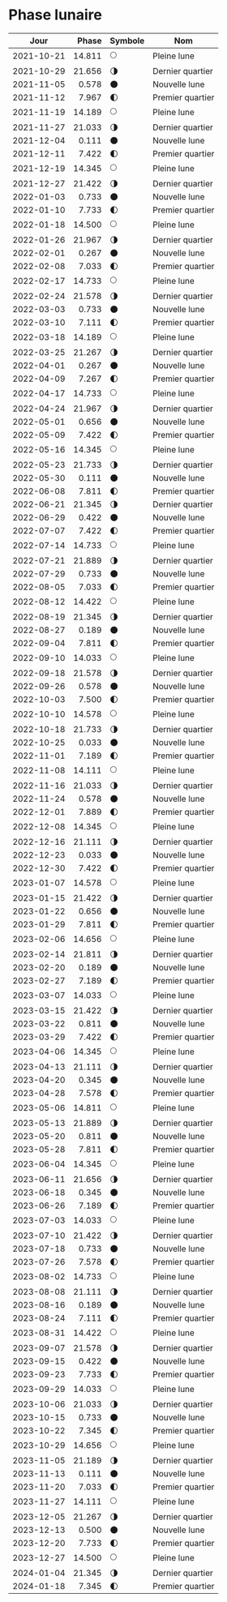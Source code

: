 # Phase lunaire

Jour       | Phase  | Symbole | Nom
-----------|-------:|---|---
2021-10-21 | 14.811 | 🌕 | Pleine lune
2021-10-29 | 21.656 | 🌗 | Dernier quartier
2021-11-05 |  0.578 | 🌑 | Nouvelle lune
2021-11-12 |  7.967 | 🌓 | Premier quartier
2021-11-19 | 14.189 | 🌕 | Pleine lune
2021-11-27 | 21.033 | 🌗 | Dernier quartier
2021-12-04 |  0.111 | 🌑 | Nouvelle lune
2021-12-11 |  7.422 | 🌓 | Premier quartier
2021-12-19 | 14.345 | 🌕 | Pleine lune
2021-12-27 | 21.422 | 🌗 | Dernier quartier
2022-01-03 |  0.733 | 🌑 | Nouvelle lune
2022-01-10 |  7.733 | 🌓 | Premier quartier
2022-01-18 | 14.500 | 🌕 | Pleine lune
2022-01-26 | 21.967 | 🌗 | Dernier quartier
2022-02-01 |  0.267 | 🌑 | Nouvelle lune
2022-02-08 |  7.033 | 🌓 | Premier quartier
2022-02-17 | 14.733 | 🌕 | Pleine lune
2022-02-24 | 21.578 | 🌗 | Dernier quartier
2022-03-03 |  0.733 | 🌑 | Nouvelle lune
2022-03-10 |  7.111 | 🌓 | Premier quartier
2022-03-18 | 14.189 | 🌕 | Pleine lune
2022-03-25 | 21.267 | 🌗 | Dernier quartier
2022-04-01 |  0.267 | 🌑 | Nouvelle lune
2022-04-09 |  7.267 | 🌓 | Premier quartier
2022-04-17 | 14.733 | 🌕 | Pleine lune
2022-04-24 | 21.967 | 🌗 | Dernier quartier
2022-05-01 |  0.656 | 🌑 | Nouvelle lune
2022-05-09 |  7.422 | 🌓 | Premier quartier
2022-05-16 | 14.345 | 🌕 | Pleine lune
2022-05-23 | 21.733 | 🌗 | Dernier quartier
2022-05-30 |  0.111 | 🌑 | Nouvelle lune
2022-06-08 |  7.811 | 🌓 | Premier quartier
2022-06-21 | 21.345 | 🌗 | Dernier quartier
2022-06-29 |  0.422 | 🌑 | Nouvelle lune
2022-07-07 |  7.422 | 🌓 | Premier quartier
2022-07-14 | 14.733 | 🌕 | Pleine lune
2022-07-21 | 21.889 | 🌗 | Dernier quartier
2022-07-29 |  0.733 | 🌑 | Nouvelle lune
2022-08-05 |  7.033 | 🌓 | Premier quartier
2022-08-12 | 14.422 | 🌕 | Pleine lune
2022-08-19 | 21.345 | 🌗 | Dernier quartier
2022-08-27 |  0.189 | 🌑 | Nouvelle lune
2022-09-04 |  7.811 | 🌓 | Premier quartier
2022-09-10 | 14.033 | 🌕 | Pleine lune
2022-09-18 | 21.578 | 🌗 | Dernier quartier
2022-09-26 |  0.578 | 🌑 | Nouvelle lune
2022-10-03 |  7.500 | 🌓 | Premier quartier
2022-10-10 | 14.578 | 🌕 | Pleine lune
2022-10-18 | 21.733 | 🌗 | Dernier quartier
2022-10-25 |  0.033 | 🌑 | Nouvelle lune
2022-11-01 |  7.189 | 🌓 | Premier quartier
2022-11-08 | 14.111 | 🌕 | Pleine lune
2022-11-16 | 21.033 | 🌗 | Dernier quartier
2022-11-24 |  0.578 | 🌑 | Nouvelle lune
2022-12-01 |  7.889 | 🌓 | Premier quartier
2022-12-08 | 14.345 | 🌕 | Pleine lune
2022-12-16 | 21.111 | 🌗 | Dernier quartier
2022-12-23 |  0.033 | 🌑 | Nouvelle lune
2022-12-30 |  7.422 | 🌓 | Premier quartier
2023-01-07 | 14.578 | 🌕 | Pleine lune
2023-01-15 | 21.422 | 🌗 | Dernier quartier
2023-01-22 |  0.656 | 🌑 | Nouvelle lune
2023-01-29 |  7.811 | 🌓 | Premier quartier
2023-02-06 | 14.656 | 🌕 | Pleine lune
2023-02-14 | 21.811 | 🌗 | Dernier quartier
2023-02-20 |  0.189 | 🌑 | Nouvelle lune
2023-02-27 |  7.189 | 🌓 | Premier quartier
2023-03-07 | 14.033 | 🌕 | Pleine lune
2023-03-15 | 21.422 | 🌗 | Dernier quartier
2023-03-22 |  0.811 | 🌑 | Nouvelle lune
2023-03-29 |  7.422 | 🌓 | Premier quartier
2023-04-06 | 14.345 | 🌕 | Pleine lune
2023-04-13 | 21.111 | 🌗 | Dernier quartier
2023-04-20 |  0.345 | 🌑 | Nouvelle lune
2023-04-28 |  7.578 | 🌓 | Premier quartier
2023-05-06 | 14.811 | 🌕 | Pleine lune
2023-05-13 | 21.889 | 🌗 | Dernier quartier
2023-05-20 |  0.811 | 🌑 | Nouvelle lune
2023-05-28 |  7.811 | 🌓 | Premier quartier
2023-06-04 | 14.345 | 🌕 | Pleine lune
2023-06-11 | 21.656 | 🌗 | Dernier quartier
2023-06-18 |  0.345 | 🌑 | Nouvelle lune
2023-06-26 |  7.189 | 🌓 | Premier quartier
2023-07-03 | 14.033 | 🌕 | Pleine lune
2023-07-10 | 21.422 | 🌗 | Dernier quartier
2023-07-18 |  0.733 | 🌑 | Nouvelle lune
2023-07-26 |  7.578 | 🌓 | Premier quartier
2023-08-02 | 14.733 | 🌕 | Pleine lune
2023-08-08 | 21.111 | 🌗 | Dernier quartier
2023-08-16 |  0.189 | 🌑 | Nouvelle lune
2023-08-24 |  7.111 | 🌓 | Premier quartier
2023-08-31 | 14.422 | 🌕 | Pleine lune
2023-09-07 | 21.578 | 🌗 | Dernier quartier
2023-09-15 |  0.422 | 🌑 | Nouvelle lune
2023-09-23 |  7.733 | 🌓 | Premier quartier
2023-09-29 | 14.033 | 🌕 | Pleine lune
2023-10-06 | 21.033 | 🌗 | Dernier quartier
2023-10-15 |  0.733 | 🌑 | Nouvelle lune
2023-10-22 |  7.345 | 🌓 | Premier quartier
2023-10-29 | 14.656 | 🌕 | Pleine lune
2023-11-05 | 21.189 | 🌗 | Dernier quartier
2023-11-13 |  0.111 | 🌑 | Nouvelle lune
2023-11-20 |  7.033 | 🌓 | Premier quartier
2023-11-27 | 14.111 | 🌕 | Pleine lune
2023-12-05 | 21.267 | 🌗 | Dernier quartier
2023-12-13 |  0.500 | 🌑 | Nouvelle lune
2023-12-20 |  7.733 | 🌓 | Premier quartier
2023-12-27 | 14.500 | 🌕 | Pleine lune
2024-01-04 | 21.345 | 🌗 | Dernier quartier
2024-01-18 |  7.345 | 🌓 | Premier quartier
